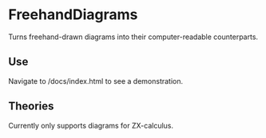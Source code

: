# FreehandDiagrams
Turns freehand-drawn diagrams into their computer-readable counterparts.

## Use
Navigate to /docs/index.html to see a demonstration.

## Theories
Currently only supports diagrams for ZX-calculus.
